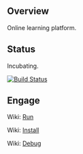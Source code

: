 ## Overview

Online learning platform.

## Status

Incubating.

[![Build Status](https://travis-ci.org/vsite-hr/mentor.svg?branch=master)](https://travis-ci.org/vsite-hr/mentor)

## Engage

Wiki: [Run](https://github.com/vsite-hr/hive/mentor/Run)

Wiki: [Install](https://github.com/vsite-hr/hive/mentor/Install)

Wiki: [Debug](https://github.com/vsite-hr/hive/mentor/Debug)
